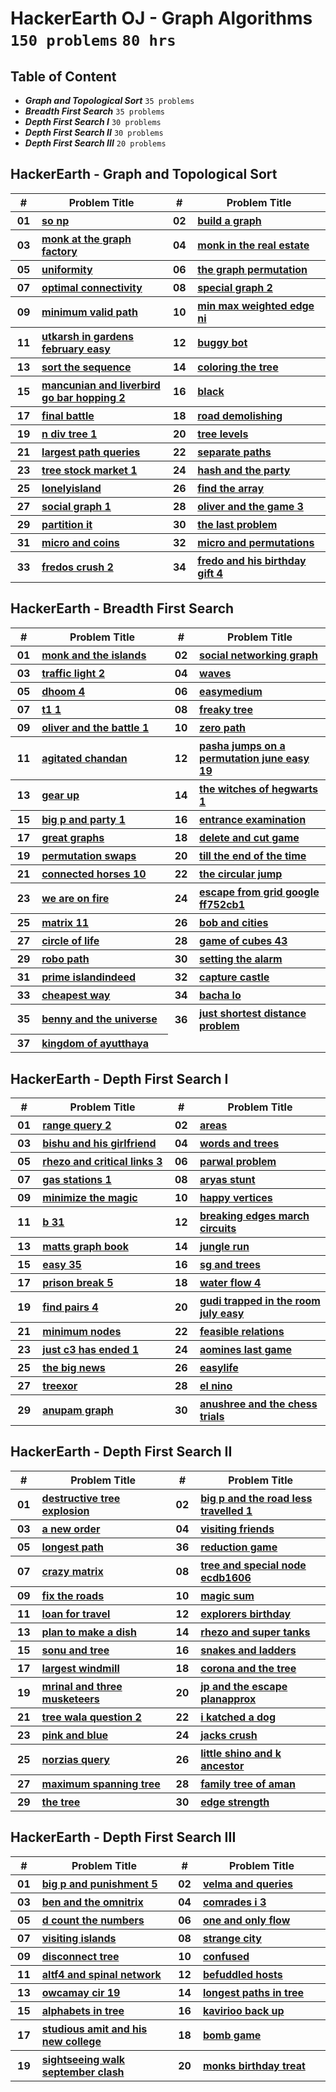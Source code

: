 # HackerEarth OJ - Graph Algorithms <br> `150 problems` `80 hrs`

## Table of Content

- ***Graph and Topological Sort***      `35 problems`
- ***Breadth First Search***            `35 problems`
- ***Depth First Search I***            `30 problems`
- ***Depth First Search II***           `30 problems`
- ***Depth First Search III***          `20 problems`

## HackerEarth - Graph and Topological Sort

<table>
    <head>
        <tr>
<th align="center">#</th>
<th align="center" width="600px">Problem Title</th>
<th align="center">#</th>
<th align="center" width="600px">Problem Title</th>
        </tr>
    </head>
    <tbody>
        <tr>
<th align="center" width="50px">01</th><th align="left" width="550px"><a href="https://hackerearth.com/practice/algorithms/graphs/graph-representation/practice-problems/algorithm/so-np-c559f406/">so np</a></th>
<th align="center" width="50px">02</th><th align="left" width="550px"><a href="https://hackerearth.com/practice/algorithms/graphs/graph-representation/practice-problems/algorithm/build-a-graph-5f5c6b4a/">build a graph</a></th>
        </tr>
        <tr>
<th align="center" width="50px">03</th><th align="left" width="550px"><a href="https://hackerearth.com/practice/algorithms/graphs/graph-representation/practice-problems/algorithm/monk-at-the-graph-factory/">monk at the graph factory</a></th>
<th align="center" width="50px">04</th><th align="left" width="550px"><a href="https://hackerearth.com/practice/algorithms/graphs/graph-representation/practice-problems/algorithm/monk-in-the-real-estate/">monk in the real estate</a></th>
        </tr>
        <tr>
<th align="center" width="50px">05</th><th align="left" width="550px"><a href="https://hackerearth.com/practice/algorithms/graphs/graph-representation/practice-problems/algorithm/uniformity-794d7bdc/">uniformity</a></th>
<th align="center" width="50px">06</th><th align="left" width="550px"><a href="https://hackerearth.com/practice/algorithms/graphs/graph-representation/practice-problems/approximate/the-graph-permutation-be0db3d3/">the graph permutation</a></th>
        </tr>
        <tr>
<th align="center" width="50px">07</th><th align="left" width="550px"><a href="https://hackerearth.com/practice/algorithms/graphs/graph-representation/practice-problems/algorithm/optimal-connectivity-c6ae79ca/">optimal connectivity</a></th>
<th align="center" width="50px">08</th><th align="left" width="550px"><a href="https://hackerearth.com/practice/algorithms/graphs/graph-representation/practice-problems/algorithm/special-graph-2-3b2bf33c/">special graph 2</a></th>
        </tr>
        <tr>
<th align="center" width="50px">09</th><th align="left" width="550px"><a href="https://hackerearth.com/practice/algorithms/graphs/graph-representation/practice-problems/algorithm/minimum-valid-path-3dc5bd03/">minimum valid path</a></th>
<th align="center" width="50px">10</th><th align="left" width="550px"><a href="https://hackerearth.com/practice/algorithms/graphs/graph-representation/practice-problems/algorithm/min-max-weighted-edge-ni-f211b5cb/">min max weighted edge ni</a></th>
        </tr>
        <tr>
<th align="center" width="50px">11</th><th align="left" width="550px"><a href="https://hackerearth.com/practice/algorithms/graphs/graph-representation/practice-problems/algorithm/utkarsh-in-gardens-february-easy/">utkarsh in gardens february easy</a></th>
<th align="center" width="50px">12</th><th align="left" width="550px"><a href="https://hackerearth.com/practice/algorithms/graphs/graph-representation/practice-problems/algorithm/buggy-bot-d8f6eb53/">buggy bot</a></th>
        </tr>
        <tr>
<th align="center" width="50px">13</th><th align="left" width="550px"><a href="https://hackerearth.com/practice/algorithms/graphs/graph-representation/practice-problems/algorithm/sort-the-sequence-d77d8f67/">sort the sequence</a></th>
<th align="center" width="50px">14</th><th align="left" width="550px"><a href="https://hackerearth.com/practice/algorithms/graphs/graph-representation/practice-problems/algorithm/coloring-the-tree-7e8a557a/">coloring the tree</a></th>
        </tr>
        <tr>
<th align="center" width="50px">15</th><th align="left" width="550px"><a href="https://hackerearth.com/practice/algorithms/graphs/graph-representation/practice-problems/algorithm/mancunian-and-liverbird-go-bar-hopping-2/">mancunian and liverbird go bar hopping 2</a></th>
<th align="center" width="50px">16</th><th align="left" width="550px"><a href="https://hackerearth.com/practice/algorithms/graphs/graph-representation/practice-problems/algorithm/black-707332fc/">black</a></th>
        </tr>
        <tr>
<th align="center" width="50px">17</th><th align="left" width="550px"><a href="https://hackerearth.com/practice/algorithms/graphs/graph-representation/practice-problems/algorithm/final-battle/">final battle</a></th>
<th align="center" width="50px">18</th><th align="left" width="550px"><a href="https://hackerearth.com/practice/algorithms/graphs/graph-representation/practice-problems/algorithm/road-demolishing/">road demolishing</a></th>
        </tr>
        <tr>
<th align="center" width="50px">19</th><th align="left" width="550px"><a href="https://hackerearth.com/practice/algorithms/graphs/graph-representation/practice-problems/algorithm/n-div-tree-1/">n div tree 1</a></th>
<th align="center" width="50px">20</th><th align="left" width="550px"><a href="https://hackerearth.com/practice/algorithms/graphs/graph-representation/practice-problems/algorithm/tree-levels-a6d06fe1/">tree levels</a></th>
        </tr>
        <tr>
<th align="center" width="50px">21</th><th align="left" width="550px"><a href="https://hackerearth.com/practice/algorithms/graphs/graph-representation/practice-problems/algorithm/largest-path-queries-86ba3f71/">largest path queries</a></th>
<th align="center" width="50px">22</th><th align="left" width="550px"><a href="https://hackerearth.com/practice/algorithms/graphs/graph-representation/practice-problems/algorithm/separate-paths-2638c0fa/">separate paths</a></th>
        </tr>
        <tr>
<th align="center" width="50px">23</th><th align="left" width="550px"><a href="https://hackerearth.com/practice/algorithms/graphs/graph-representation/practice-problems/algorithm/tree-stock-market-1-9872b56f/">tree stock market 1</a></th>
<th align="center" width="50px">24</th><th align="left" width="550px"><a href="https://hackerearth.com/practice/algorithms/graphs/graph-representation/practice-problems/algorithm/hash-and-the-party-353f1555/">hash and the party</a></th>
        </tr>
        <tr>
<th align="center" width="50px">25</th><th align="left" width="550px"><a href="https://hackerearth.com/practice/algorithms/graphs/topological-sort/practice-problems/algorithm/lonelyisland-49054110/">lonelyisland</a></th>
<th align="center" width="50px">26</th><th align="left" width="550px"><a href="https://hackerearth.com/practice/algorithms/graphs/topological-sort/practice-problems/algorithm/find-the-array-616201fd/">find the array</a></th>
        </tr>
        <tr>
<th align="center" width="50px">27</th><th align="left" width="550px"><a href="https://hackerearth.com/practice/algorithms/graphs/topological-sort/practice-problems/algorithm/social-graph-1-ac58bbdf/">social graph 1</a></th>
<th align="center" width="50px">28</th><th align="left" width="550px"><a href="https://hackerearth.com/practice/algorithms/graphs/topological-sort/practice-problems/algorithm/oliver-and-the-game-3/">oliver and the game 3</a></th>
        </tr>
        <tr>
<th align="center" width="50px">29</th><th align="left" width="550px"><a href="https://hackerearth.com/practice/algorithms/graphs/topological-sort/practice-problems/algorithm/partition-it-4cc63265/">partition it</a></th>
<th align="center" width="50px">30</th><th align="left" width="550px"><a href="https://hackerearth.com/practice/algorithms/graphs/topological-sort/practice-problems/algorithm/the-last-problem-a090512e/">the last problem</a></th>
        </tr>
        <tr>
<th align="center" width="50px">31</th><th align="left" width="550px"><a href="https://hackerearth.com/practice/algorithms/graphs/hamiltonian-path/practice-problems/algorithm/micro-and-coins/">micro and coins</a></th>
<th align="center" width="50px">32</th><th align="left" width="550px"><a href="https://hackerearth.com/practice/algorithms/graphs/hamiltonian-path/practice-problems/algorithm/micro-and-permutations/">micro and permutations</a></th>
        </tr>
        <tr>
<th align="center" width="50px">33</th><th align="left" width="550px"><a href="https://hackerearth.com/practice/algorithms/graphs/hamiltonian-path/practice-problems/algorithm/fredos-crush-2/">fredos crush 2</a></th>
<th align="center" width="50px">34</th><th align="left" width="550px"><a href="https://hackerearth.com/practice/algorithms/graphs/hamiltonian-path/practice-problems/algorithm/fredo-and-his-birthday-gift-4/">fredo and his birthday gift 4</a></th>
        </tr>
    </tbody>
</table>

## HackerEarth - Breadth First Search

<table>
    <head>
        <tr>
<th align="center">#</th>
<th align="center" width="600px">Problem Title</th>
<th align="center">#</th>
<th align="center" width="600px">Problem Title</th>
        </tr>
    </head>
    <tbody>
        <tr>
<th align="center" width="50px">01</th><th align="left" width="550px"><a href="https://hackerearth.com/practice/algorithms/graphs/breadth-first-search/practice-problems/algorithm/monk-and-the-islands/">monk and the islands</a></th>
<th align="center" width="50px">02</th><th align="left" width="550px"><a href="https://hackerearth.com/practice/algorithms/graphs/breadth-first-search/practice-problems/algorithm/social-networking-graph/">social networking graph</a></th>
        </tr>
        <tr>
<th align="center" width="50px">03</th><th align="left" width="550px"><a href="https://hackerearth.com/practice/algorithms/graphs/breadth-first-search/practice-problems/algorithm/traffic-light-2-ee27ba45/">traffic light 2</a></th>
<th align="center" width="50px">04</th><th align="left" width="550px"><a href="https://hackerearth.com/practice/algorithms/graphs/breadth-first-search/practice-problems/algorithm/waves-b18625d7/">waves</a></th>
        </tr>
        <tr>
<th align="center" width="50px">05</th><th align="left" width="550px"><a href="https://hackerearth.com/practice/algorithms/graphs/breadth-first-search/practice-problems/algorithm/dhoom-4/">dhoom 4</a></th>
<th align="center" width="50px">06</th><th align="left" width="550px"><a href="https://hackerearth.com/practice/algorithms/graphs/breadth-first-search/practice-problems/algorithm/easymedium/">easymedium</a></th>
        </tr>
        <tr>
<th align="center" width="50px">07</th><th align="left" width="550px"><a href="https://hackerearth.com/practice/algorithms/graphs/breadth-first-search/practice-problems/algorithm/t1-1-6064aa64/">t1 1</a></th>
<th align="center" width="50px">08</th><th align="left" width="550px"><a href="https://hackerearth.com/practice/algorithms/graphs/breadth-first-search/practice-problems/algorithm/freaky-tree/">freaky tree</a></th>
        </tr>
        <tr>
<th align="center" width="50px">09</th><th align="left" width="550px"><a href="https://hackerearth.com/practice/algorithms/graphs/breadth-first-search/practice-problems/algorithm/oliver-and-the-battle-1/">oliver and the battle 1</a></th>
<th align="center" width="50px">10</th><th align="left" width="550px"><a href="https://hackerearth.com/practice/algorithms/graphs/breadth-first-search/practice-problems/algorithm/zero-path-a7d370fd/">zero path</a></th>
        </tr>
        <tr>
<th align="center" width="50px">11</th><th align="left" width="550px"><a href="https://hackerearth.com/practice/algorithms/graphs/breadth-first-search/practice-problems/algorithm/agitated-chandan/">agitated chandan</a></th>
<th align="center" width="50px">12</th><th align="left" width="550px"><a href="https://hackerearth.com/practice/algorithms/graphs/breadth-first-search/practice-problems/algorithm/pasha-jumps-on-a-permutation-june-easy-19-9e608b68/">pasha jumps on a permutation june easy 19</a></th>
        </tr>
        <tr>
<th align="center" width="50px">13</th><th align="left" width="550px"><a href="https://hackerearth.com/practice/algorithms/graphs/breadth-first-search/practice-problems/algorithm/gear-up-fa635535/">gear up</a></th>
<th align="center" width="50px">14</th><th align="left" width="550px"><a href="https://hackerearth.com/practice/algorithms/graphs/breadth-first-search/practice-problems/algorithm/the-witches-of-hegwarts-1/">the witches of hegwarts 1</a></th>
        </tr>
        <tr>
<th align="center" width="50px">15</th><th align="left" width="550px"><a href="https://hackerearth.com/practice/algorithms/graphs/breadth-first-search/practice-problems/algorithm/big-p-and-party-1/">big p and party 1</a></th>
<th align="center" width="50px">16</th><th align="left" width="550px"><a href="https://hackerearth.com/practice/algorithms/graphs/breadth-first-search/practice-problems/algorithm/entrance-examination-01e4a1b9/">entrance examination</a></th>
        </tr>
        <tr>
<th align="center" width="50px">17</th><th align="left" width="550px"><a href="https://hackerearth.com/practice/algorithms/graphs/breadth-first-search/practice-problems/algorithm/great-graphs-afc1a343/">great graphs</a></th>
<th align="center" width="50px">18</th><th align="left" width="550px"><a href="https://hackerearth.com/practice/algorithms/graphs/breadth-first-search/practice-problems/algorithm/delete-and-cut-game-91969de1/">delete and cut game</a></th>
        </tr>
        <tr>
<th align="center" width="50px">19</th><th align="left" width="550px"><a href="https://hackerearth.com/practice/algorithms/graphs/breadth-first-search/practice-problems/algorithm/permutation-swaps/">permutation swaps</a></th>
<th align="center" width="50px">20</th><th align="left" width="550px"><a href="https://hackerearth.com/practice/algorithms/graphs/breadth-first-search/practice-problems/algorithm/till-the-end-of-the-time-d73ba7d1/">till the end of the time</a></th>
        </tr>
        <tr>
<th align="center" width="50px">21</th><th align="left" width="550px"><a href="https://hackerearth.com/practice/algorithms/graphs/breadth-first-search/practice-problems/algorithm/connected-horses-10/">connected horses 10</a></th>
<th align="center" width="50px">22</th><th align="left" width="550px"><a href="https://hackerearth.com/practice/algorithms/graphs/breadth-first-search/practice-problems/algorithm/the-circular-jump-9515a45c/">the circular jump</a></th>
        </tr>
        <tr>
<th align="center" width="50px">23</th><th align="left" width="550px"><a href="https://hackerearth.com/practice/algorithms/graphs/breadth-first-search/practice-problems/algorithm/we-are-on-fire/">we are on fire</a></th>
<th align="center" width="50px">24</th><th align="left" width="550px"><a href="https://hackerearth.com/practice/algorithms/graphs/breadth-first-search/practice-problems/algorithm/escape-from-grid-google-ff752cb1/">escape from grid google ff752cb1</a></th>
        </tr>
        <tr>
<th align="center" width="50px">25</th><th align="left" width="550px"><a href="https://hackerearth.com/practice/algorithms/graphs/breadth-first-search/practice-problems/algorithm/matrix-11-f80d341e/">matrix 11</a></th>
<th align="center" width="50px">26</th><th align="left" width="550px"><a href="https://hackerearth.com/practice/algorithms/graphs/breadth-first-search/practice-problems/algorithm/bob-and-cities-dfc06921/">bob and cities</a></th>
        </tr>
        <tr>
<th align="center" width="50px">27</th><th align="left" width="550px"><a href="https://hackerearth.com/practice/algorithms/graphs/breadth-first-search/practice-problems/algorithm/circle-of-life-7fbfc7ac/">circle of life</a></th>
<th align="center" width="50px">28</th><th align="left" width="550px"><a href="https://hackerearth.com/practice/algorithms/graphs/breadth-first-search/practice-problems/algorithm/game-of-cubes-43/">game of cubes 43</a></th>
        </tr>
        <tr>
<th align="center" width="50px">29</th><th align="left" width="550px"><a href="https://hackerearth.com/practice/algorithms/graphs/breadth-first-search/practice-problems/algorithm/robo-path-78511fb1/">robo path</a></th>
<th align="center" width="50px">30</th><th align="left" width="550px"><a href="https://hackerearth.com/practice/algorithms/graphs/breadth-first-search/practice-problems/algorithm/setting-the-alarm/">setting the alarm</a></th>
        </tr>
        <tr>
<th align="center" width="50px">31</th><th align="left" width="550px"><a href="https://hackerearth.com/practice/algorithms/graphs/breadth-first-search/practice-problems/approximate/prime-islandindeed-d7a30488/">prime islandindeed</a></th>
<th align="center" width="50px">32</th><th align="left" width="550px"><a href="https://hackerearth.com/practice/algorithms/graphs/breadth-first-search/practice-problems/algorithm/capture-castle/">capture castle</a></th>
        </tr>
        <tr>
<th align="center" width="50px">33</th><th align="left" width="550px"><a href="https://hackerearth.com/practice/algorithms/graphs/breadth-first-search/practice-problems/algorithm/cheapest-way/">cheapest way</a></th>
<th align="center" width="50px">34</th><th align="left" width="550px"><a href="https://hackerearth.com/practice/algorithms/graphs/breadth-first-search/practice-problems/algorithm/bacha-lo/">bacha lo</a></th>
        </tr>
        <tr>
<th align="center" width="50px">35</th><th align="left" width="550px"><a href="https://hackerearth.com/practice/algorithms/graphs/breadth-first-search/practice-problems/algorithm/benny-and-the-universe/">benny and the universe</a></th>
<th align="center" width="50px">36</th><th align="left" width="550px"><a href="https://hackerearth.com/practice/algorithms/graphs/breadth-first-search/practice-problems/algorithm/just-shortest-distance-problem/">just shortest distance problem</a></th>
        </tr>
        <tr>
<th align="center" width="50px">37</th><th align="left" width="550px"><a href="https://hackerearth.com/practice/algorithms/graphs/breadth-first-search/practice-problems/algorithm/kingdom-of-ayutthaya/">kingdom of ayutthaya</a></th>
        </tr>
    </tbody>
</table>

## HackerEarth - Depth First Search I

<table>
    <head>
        <tr>
<th align="center">#</th>
<th align="center" width="600px">Problem Title</th>
<th align="center">#</th>
<th align="center" width="600px">Problem Title</th>
        </tr>
    </head>
    <tbody>
        <tr>
<th align="center" width="50px">01</th><th align="left" width="550px"><a href="https://hackerearth.com/practice/algorithms/graphs/depth-first-search/practice-problems/algorithm/range-query-2/">range query 2</a></th>
<th align="center" width="50px">02</th><th align="left" width="550px"><a href="https://hackerearth.com/practice/algorithms/graphs/depth-first-search/practice-problems/algorithm/areas-0475fb6e/">areas</a></th>
        </tr>
        <tr>
<th align="center" width="50px">03</th><th align="left" width="550px"><a href="https://hackerearth.com/practice/algorithms/graphs/depth-first-search/practice-problems/algorithm/bishu-and-his-girlfriend/">bishu and his girlfriend</a></th>
<th align="center" width="50px">04</th><th align="left" width="550px"><a href="https://hackerearth.com/practice/algorithms/graphs/depth-first-search/practice-problems/algorithm/words-and-trees-f9ef202c/">words and trees</a></th>
        </tr>
        <tr>
<th align="center" width="50px">05</th><th align="left" width="550px"><a href="https://hackerearth.com/practice/algorithms/graphs/depth-first-search/practice-problems/algorithm/rhezo-and-critical-links-3/">rhezo and critical links 3</a></th>
<th align="center" width="50px">06</th><th align="left" width="550px"><a href="https://hackerearth.com/practice/algorithms/graphs/depth-first-search/practice-problems/algorithm/parwal-problem/">parwal problem</a></th>
        </tr>
        <tr>
<th align="center" width="50px">07</th><th align="left" width="550px"><a href="https://hackerearth.com/practice/algorithms/graphs/depth-first-search/practice-problems/algorithm/gas-stations-1/">gas stations 1</a></th>
<th align="center" width="50px">08</th><th align="left" width="550px"><a href="https://hackerearth.com/practice/algorithms/graphs/depth-first-search/practice-problems/algorithm/aryas-stunt-63b3da17/">aryas stunt</a></th>
        </tr>
        <tr>
<th align="center" width="50px">09</th><th align="left" width="550px"><a href="https://hackerearth.com/practice/algorithms/graphs/depth-first-search/practice-problems/algorithm/minimize-the-magic-05a3986c/">minimize the magic</a></th>
<th align="center" width="50px">10</th><th align="left" width="550px"><a href="https://hackerearth.com/practice/algorithms/graphs/depth-first-search/practice-problems/algorithm/happy-vertices/">happy vertices</a></th>
        </tr>
        <tr>
<th align="center" width="50px">11</th><th align="left" width="550px"><a href="https://hackerearth.com/practice/algorithms/graphs/depth-first-search/practice-problems/algorithm/b-31/">b 31</a></th>
<th align="center" width="50px">12</th><th align="left" width="550px"><a href="https://hackerearth.com/practice/algorithms/graphs/depth-first-search/practice-problems/algorithm/breaking-edges-march-circuits-ca482e2a/">breaking edges march circuits</a></th>
        </tr>
        <tr>
<th align="center" width="50px">13</th><th align="left" width="550px"><a href="https://hackerearth.com/practice/algorithms/graphs/depth-first-search/practice-problems/algorithm/matts-graph-book/">matts graph book</a></th>
<th align="center" width="50px">14</th><th align="left" width="550px"><a href="https://hackerearth.com/practice/algorithms/graphs/depth-first-search/practice-problems/algorithm/jungle-run/">jungle run</a></th>
        </tr>
        <tr>
<th align="center" width="50px">15</th><th align="left" width="550px"><a href="https://hackerearth.com/practice/algorithms/graphs/depth-first-search/practice-problems/algorithm/easy-35/">easy 35</a></th>
<th align="center" width="50px">16</th><th align="left" width="550px"><a href="https://hackerearth.com/practice/algorithms/graphs/depth-first-search/practice-problems/algorithm/sg-and-trees/">sg and trees</a></th>
        </tr>
        <tr>
<th align="center" width="50px">17</th><th align="left" width="550px"><a href="https://hackerearth.com/practice/algorithms/graphs/depth-first-search/practice-problems/algorithm/prison-break-5/">prison break 5</a></th>
<th align="center" width="50px">18</th><th align="left" width="550px"><a href="https://hackerearth.com/practice/algorithms/graphs/depth-first-search/practice-problems/algorithm/water-flow-4-38cea6c6/">water flow 4</a></th>
        </tr>
        <tr>
<th align="center" width="50px">19</th><th align="left" width="550px"><a href="https://hackerearth.com/practice/algorithms/graphs/depth-first-search/practice-problems/algorithm/find-pairs-4-699bc085/">find pairs 4</a></th>
<th align="center" width="50px">20</th><th align="left" width="550px"><a href="https://hackerearth.com/practice/algorithms/graphs/depth-first-search/practice-problems/algorithm/gudi-trapped-in-the-room-july-easy/">gudi trapped in the room july easy</a></th>
        </tr>
        <tr>
<th align="center" width="50px">21</th><th align="left" width="550px"><a href="https://hackerearth.com/practice/algorithms/graphs/depth-first-search/practice-problems/algorithm/minimum-nodes-e023e51e/">minimum nodes</a></th>
<th align="center" width="50px">22</th><th align="left" width="550px"><a href="https://hackerearth.com/practice/algorithms/graphs/depth-first-search/practice-problems/algorithm/feasible-relations/">feasible relations</a></th>
        </tr>
        <tr>
<th align="center" width="50px">23</th><th align="left" width="550px"><a href="https://hackerearth.com/practice/algorithms/graphs/depth-first-search/practice-problems/algorithm/just-c3-has-ended-1/">just c3 has ended 1</a></th>
<th align="center" width="50px">24</th><th align="left" width="550px"><a href="https://hackerearth.com/practice/algorithms/graphs/depth-first-search/practice-problems/algorithm/aomines-last-game-d9a0f34d/">aomines last game</a></th>
        </tr>
        <tr>
<th align="center" width="50px">25</th><th align="left" width="550px"><a href="https://hackerearth.com/practice/algorithms/graphs/depth-first-search/practice-problems/algorithm/the-big-news-64c8dcee/">the big news</a></th>
<th align="center" width="50px">26</th><th align="left" width="550px"><a href="https://hackerearth.com/practice/algorithms/graphs/depth-first-search/practice-problems/algorithm/easylife/">easylife</a></th>
        </tr>
        <tr>
<th align="center" width="50px">27</th><th align="left" width="550px"><a href="https://hackerearth.com/practice/algorithms/graphs/depth-first-search/practice-problems/algorithm/treexor/">treexor</a></th>
<th align="center" width="50px">28</th><th align="left" width="550px"><a href="https://hackerearth.com/practice/algorithms/graphs/depth-first-search/practice-problems/algorithm/el-nino/">el nino</a></th>
        </tr>
        <tr>
<th align="center" width="50px">29</th><th align="left" width="550px"><a href="https://hackerearth.com/practice/algorithms/graphs/depth-first-search/practice-problems/algorithm/anupam-graph/">anupam graph</a></th>
<th align="center" width="50px">30</th><th align="left" width="550px"><a href="https://hackerearth.com/practice/algorithms/graphs/depth-first-search/practice-problems/algorithm/anushree-and-the-chess-trials-f65a7811/">anushree and the chess trials</a></th>
        </tr>
    </tbody>
</table>

## HackerEarth - Depth First Search II

<table>
    <head>
        <tr>
<th align="center">#</th>
<th align="center" width="600px">Problem Title</th>
<th align="center">#</th>
<th align="center" width="600px">Problem Title</th>
        </tr>
    </head>
    <tbody>
        <tr>
<th align="center" width="50px">01</th><th align="left" width="550px"><a href="https://hackerearth.com/practice/algorithms/graphs/depth-first-search/practice-problems/algorithm/destructive-tree-explosion-45170564/">destructive tree explosion</a></th>
<th align="center" width="50px">02</th><th align="left" width="550px"><a href="https://hackerearth.com/practice/algorithms/graphs/depth-first-search/practice-problems/algorithm/big-p-and-the-road-less-travelled-1/">big p and the road less travelled 1</a></th>
        </tr>
        <tr>
<th align="center" width="50px">03</th><th align="left" width="550px"><a href="https://hackerearth.com/practice/algorithms/graphs/depth-first-search/practice-problems/algorithm/a-new-order/">a new order</a></th>
<th align="center" width="50px">04</th><th align="left" width="550px"><a href="https://hackerearth.com/practice/algorithms/graphs/depth-first-search/practice-problems/algorithm/visiting-friends-9f10e4c8/">visiting friends</a></th>
        </tr>
        <tr>
<th align="center" width="50px">05</th><th align="left" width="550px"><a href="https://hackerearth.com/practice/algorithms/graphs/depth-first-search/practice-problems/algorithm/longest-path-fecb5ecc/">longest path</a></th>
<th align="center" width="50px">36</th><th align="left" width="550px"><a href="https://hackerearth.com/practice/algorithms/graphs/depth-first-search/practice-problems/algorithm/reduction-game-56c3c092/">reduction game</a></th>
        </tr>
        <tr>
<th align="center" width="50px">07</th><th align="left" width="550px"><a href="https://hackerearth.com/practice/algorithms/graphs/depth-first-search/practice-problems/algorithm/crazy-matrix/">crazy matrix</a></th>
<th align="center" width="50px">08</th><th align="left" width="550px"><a href="https://hackerearth.com/practice/algorithms/graphs/depth-first-search/practice-problems/algorithm/tree-and-special-node-ecdb1606/">tree and special node ecdb1606</a></th>
        </tr>
        <tr>
<th align="center" width="50px">09</th><th align="left" width="550px"><a href="https://hackerearth.com/practice/algorithms/graphs/depth-first-search/practice-problems/algorithm/fix-the-roads/">fix the roads</a></th>
<th align="center" width="50px">10</th><th align="left" width="550px"><a href="https://hackerearth.com/practice/algorithms/graphs/depth-first-search/practice-problems/algorithm/magic-sum/">magic sum</a></th>
        </tr>
        <tr>
<th align="center" width="50px">11</th><th align="left" width="550px"><a href="https://hackerearth.com/practice/algorithms/graphs/depth-first-search/practice-problems/algorithm/loan-for-travel-24cf67a1/">loan for travel</a></th>
<th align="center" width="50px">12</th><th align="left" width="550px"><a href="https://hackerearth.com/practice/algorithms/graphs/depth-first-search/practice-problems/algorithm/explorers-birthday/">explorers birthday</a></th>
        </tr>
        <tr>
<th align="center" width="50px">13</th><th align="left" width="550px"><a href="https://hackerearth.com/practice/algorithms/graphs/depth-first-search/practice-problems/algorithm/plan-to-make-a-dish-23553bf3/">plan to make a dish</a></th>
<th align="center" width="50px">14</th><th align="left" width="550px"><a href="https://hackerearth.com/practice/algorithms/graphs/depth-first-search/practice-problems/algorithm/rhezo-and-super-tanks-a5a3a2f1/">rhezo and super tanks</a></th>
        </tr>
        <tr>
<th align="center" width="50px">15</th><th align="left" width="550px"><a href="https://hackerearth.com/practice/algorithms/graphs/depth-first-search/practice-problems/algorithm/sonu-and-tree-49d999cf/">sonu and tree</a></th>
<th align="center" width="50px">16</th><th align="left" width="550px"><a href="https://hackerearth.com/practice/algorithms/graphs/depth-first-search/practice-problems/algorithm/snakes-and-ladders-8f64d050/">snakes and ladders</a></th>
        </tr>
        <tr>
<th align="center" width="50px">17</th><th align="left" width="550px"><a href="https://hackerearth.com/practice/algorithms/graphs/depth-first-search/practice-problems/algorithm/largest-windmill/">largest windmill</a></th>
<th align="center" width="50px">18</th><th align="left" width="550px"><a href="https://hackerearth.com/practice/algorithms/graphs/depth-first-search/practice-problems/algorithm/corona-and-the-tree/">corona and the tree</a></th>
        </tr>
        <tr>
<th align="center" width="50px">19</th><th align="left" width="550px"><a href="https://hackerearth.com/practice/algorithms/graphs/depth-first-search/practice-problems/algorithm/mrinal-and-three-musketeers-128f4c52/">mrinal and three musketeers</a></th>
<th align="center" width="50px">20</th><th align="left" width="550px"><a href="https://hackerearth.com/practice/algorithms/graphs/depth-first-search/practice-problems/approximate/jp-and-the-escape-planapprox/">jp and the escape planapprox</a></th>
        </tr>
        <tr>
<th align="center" width="50px">21</th><th align="left" width="550px"><a href="https://hackerearth.com/practice/algorithms/graphs/depth-first-search/practice-problems/algorithm/tree-wala-question-2/">tree wala question 2</a></th>
<th align="center" width="50px">22</th><th align="left" width="550px"><a href="https://hackerearth.com/practice/algorithms/graphs/depth-first-search/practice-problems/algorithm/i-katched-a-dog/">i katched a dog</a></th>
        </tr>
        <tr>
<th align="center" width="50px">23</th><th align="left" width="550px"><a href="https://hackerearth.com/practice/algorithms/graphs/depth-first-search/practice-problems/algorithm/pink-and-blue/">pink and blue</a></th>
<th align="center" width="50px">24</th><th align="left" width="550px"><a href="https://hackerearth.com/practice/algorithms/graphs/depth-first-search/practice-problems/algorithm/jacks-crush/">jacks crush</a></th>
        </tr>
        <tr>
<th align="center" width="50px">25</th><th align="left" width="550px"><a href="https://hackerearth.com/practice/algorithms/graphs/depth-first-search/practice-problems/algorithm/norzias-query/">norzias query</a></th>
<th align="center" width="50px">26</th><th align="left" width="550px"><a href="https://hackerearth.com/practice/algorithms/graphs/depth-first-search/practice-problems/algorithm/little-shino-and-k-ancestor-57fdef57/">little shino and k ancestor</a></th>
        </tr>
        <tr>
<th align="center" width="50px">27</th><th align="left" width="550px"><a href="https://hackerearth.com/practice/algorithms/graphs/depth-first-search/practice-problems/algorithm/maximum-spanning-tree/">maximum spanning tree</a></th>
<th align="center" width="50px">28</th><th align="left" width="550px"><a href="https://hackerearth.com/practice/algorithms/graphs/depth-first-search/practice-problems/algorithm/family-tree-of-aman-f2e011b3/">family tree of aman</a></th>
        </tr>
        <tr>
<th align="center" width="50px">29</th><th align="left" width="550px"><a href="https://hackerearth.com/practice/algorithms/graphs/depth-first-search/practice-problems/algorithm/the-tree/">the tree</a></th>
<th align="center" width="50px">30</th><th align="left" width="550px"><a href="https://hackerearth.com/practice/algorithms/graphs/depth-first-search/practice-problems/algorithm/edge-strength-67ff0bae/">edge strength</a></th>
        </tr>
    </tbody>
</table>

## HackerEarth - Depth First Search III

<table>
    <head>
        <tr>
<th align="center">#</th>
<th align="center" width="600px">Problem Title</th>
<th align="center">#</th>
<th align="center" width="600px">Problem Title</th>
        </tr>
    </head>
    <tbody>
        <tr>
<th align="center" width="50px">01</th><th align="left" width="550px"><a href="https://hackerearth.com/practice/algorithms/graphs/depth-first-search/practice-problems/algorithm/big-p-and-punishment-5/">big p and punishment 5</a></th>
<th align="center" width="50px">02</th><th align="left" width="550px"><a href="https://hackerearth.com/practice/algorithms/graphs/depth-first-search/practice-problems/algorithm/velma-and-queries/">velma and queries</a></th>
        </tr>
        <tr>
<th align="center" width="50px">03</th><th align="left" width="550px"><a href="https://hackerearth.com/practice/algorithms/graphs/depth-first-search/practice-problems/algorithm/ben-and-the-omnitrix/">ben and the omnitrix</a></th>
<th align="center" width="50px">04</th><th align="left" width="550px"><a href="https://hackerearth.com/practice/algorithms/graphs/depth-first-search/practice-problems/algorithm/comrades-i-3/">comrades i 3</a></th>
        </tr>
        <tr>
<th align="center" width="50px">05</th><th align="left" width="550px"><a href="https://hackerearth.com/practice/algorithms/graphs/depth-first-search/practice-problems/algorithm/d-count-the-numbers/">d count the numbers</a></th>
<th align="center" width="50px">06</th><th align="left" width="550px"><a href="https://hackerearth.com/practice/algorithms/graphs/depth-first-search/practice-problems/algorithm/one-and-only-flow-740e0808/">one and only flow</a></th>
        </tr>
        <tr>
<th align="center" width="50px">07</th><th align="left" width="550px"><a href="https://hackerearth.com/practice/algorithms/graphs/depth-first-search/practice-problems/algorithm/visiting-islands/">visiting islands</a></th>
<th align="center" width="50px">08</th><th align="left" width="550px"><a href="https://hackerearth.com/practice/algorithms/graphs/depth-first-search/practice-problems/algorithm/strange-city-ea5f4994/">strange city</a></th>
        </tr>
        <tr>
<th align="center" width="50px">09</th><th align="left" width="550px"><a href="https://hackerearth.com/practice/algorithms/graphs/depth-first-search/practice-problems/algorithm/disconnect-tree-1dfe3ce6-f92d2568/">disconnect tree</a></th>
<th align="center" width="50px">10</th><th align="left" width="550px"><a href="https://hackerearth.com/practice/algorithms/graphs/depth-first-search/practice-problems/approximate/confused/">confused</a></th>
        </tr>
        <tr>
<th align="center" width="50px">11</th><th align="left" width="550px"><a href="https://hackerearth.com/practice/algorithms/graphs/depth-first-search/practice-problems/algorithm/altf4-and-spinal-network/">altf4 and spinal network</a></th>
<th align="center" width="50px">12</th><th align="left" width="550px"><a href="https://hackerearth.com/practice/algorithms/graphs/depth-first-search/practice-problems/algorithm/befuddled-hosts/">befuddled hosts</a></th>
        </tr>
        <tr>
<th align="center" width="50px">13</th><th align="left" width="550px"><a href="https://hackerearth.com/practice/algorithms/graphs/depth-first-search/practice-problems/algorithm/owcamay-cir-19-acc1798b/">owcamay cir 19</a></th>
<th align="center" width="50px">14</th><th align="left" width="550px"><a href="https://hackerearth.com/practice/algorithms/graphs/depth-first-search/practice-problems/algorithm/longest-paths-in-tree/">longest paths in tree</a></th>
        </tr>
        <tr>
<th align="center" width="50px">15</th><th align="left" width="550px"><a href="https://hackerearth.com/practice/algorithms/graphs/depth-first-search/practice-problems/algorithm/alphabets-in-tree/">alphabets in tree</a></th>
<th align="center" width="50px">16</th><th align="left" width="550px"><a href="https://hackerearth.com/practice/algorithms/graphs/depth-first-search/practice-problems/algorithm/kavirioo-back-up-754d2621/">kavirioo back up</a></th>
        </tr>
        <tr>
<th align="center" width="50px">17</th><th align="left" width="550px"><a href="https://hackerearth.com/practice/algorithms/graphs/depth-first-search/practice-problems/algorithm/studious-amit-and-his-new-college/">studious amit and his new college</a></th>
<th align="center" width="50px">18</th><th align="left" width="550px"><a href="https://hackerearth.com/practice/algorithms/graphs/depth-first-search/practice-problems/algorithm/bomb-game-13ebde2d/">bomb game</a></th>
        </tr>
        <tr>
<th align="center" width="50px">19</th><th align="left" width="550px"><a href="https://hackerearth.com/practice/algorithms/graphs/depth-first-search/practice-problems/algorithm/sightseeing-walk-september-clash/">sightseeing walk september clash</a></th>
<th align="center" width="50px">20</th><th align="left" width="550px"><a href="https://hackerearth.com/practice/algorithms/graphs/depth-first-search/practice-problems/algorithm/monks-birthday-treat/">monks birthday treat</a></th>
        </tr>
    </tbody>
</table>
